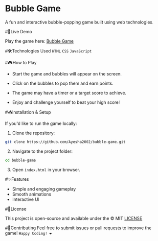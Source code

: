 # Bubble Game

A fun and interactive bubble-popping game built using web technologies.

#🚀Live Demo

Play the game here: [Bubble Game](https://bubble-game-o07uuxb97-ayesha2002s-projects.vercel.app)


#🛠Technologies Used
`HTML`
`CSS`
`JavaScript`


#🎮How to Play

- Start the game and bubbles will appear on the screen.
  
- Click on the bubbles to pop them and earn points.

- The game may have a timer or a target score to achieve.
  
- Enjoy and challenge yourself to beat your high score!

  
#📥Installation & Setup

If you'd like to run the game locally:

1. Clone the repository:
```bash
git clone https://github.com/Ayesha2002/bubble-game.git
```

2. Navigate to the project folder:
```bash
cd bubble-game
```
3. Open `index.html` in your browser.

   
#✨Features

- Simple and engaging gameplay
- Smooth animations
- Interactive UI

  
#📜License

This project is open-source and available under the  &copy; MIT [LICENSE](LICENSE.md)

#🤝Contributing
Feel free to submit issues or pull requests to improve the game!
`Happy Coding! ❤️`
